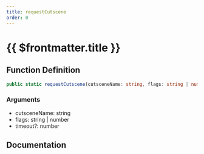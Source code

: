 ```yaml
---
title: requestCutscene
order: 0
---
```


# {{ $frontmatter.title }}

## Function Definition

```ts
public static requestCutscene(cutsceneName: string, flags: string | number, timeout?: number): Promise<void>;
```

### Arguments

* cutsceneName: string
* flags: string | number
* timeout?: number

## Documentation

<!--@include: ./parts/requestCutscene.md-->
